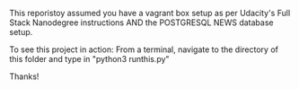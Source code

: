 This reporistoy assumed you have a vagrant box setup as per Udacity's Full Stack Nanodegree instructions AND the POSTGRESQL NEWS database setup.

To see this project in action:
From a terminal, navigate to the directory of this folder and type in "python3 runthis.py"

Thanks!
